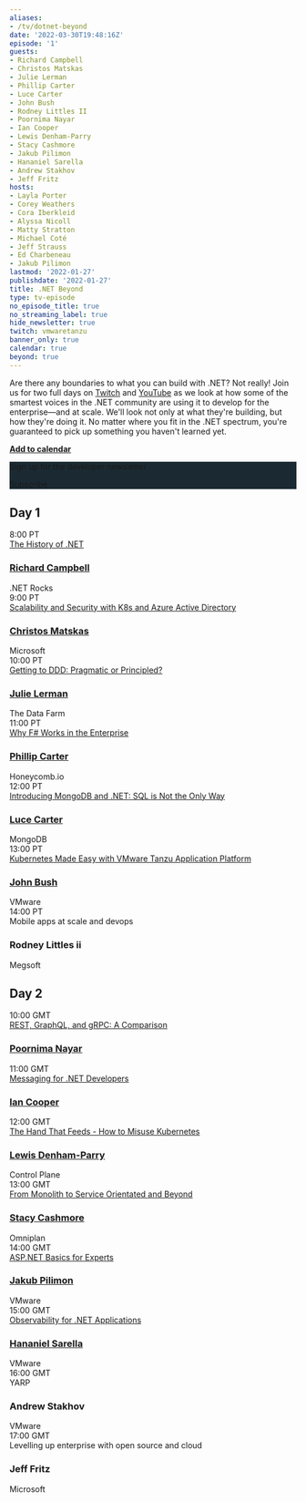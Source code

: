 ```yaml
---
aliases:
- /tv/dotnet-beyond
date: '2022-03-30T19:48:16Z'
episode: '1'
guests:
- Richard Campbell
- Christos Matskas
- Julie Lerman
- Phillip Carter
- Luce Carter
- John Bush
- Rodney Littles II
- Poornima Nayar
- Ian Cooper
- Lewis Denham-Parry
- Stacy Cashmore
- Jakub Pilimon
- Hananiel Sarella
- Andrew Stakhov
- Jeff Fritz
hosts:
- Layla Porter
- Corey Weathers
- Cora Iberkleid
- Alyssa Nicoll
- Matty Stratton
- Michael Coté
- Jeff Strauss
- Ed Charbeneau
- Jakub Pilimon
lastmod: '2022-01-27'
publishdate: '2022-01-27'
title: .NET Beyond
type: tv-episode
no_episode_title: true
no_streaming_label: true
hide_newsletter: true
twitch: vmwaretanzu
banner_only: true
calendar: true
beyond: true
---
```

<div id='day-1-reminder' class='p-5' style='display: none; width: 500px'>
<h3 class='text-white mb-3 text-center'>Add to calendar</h3>
<p class="mb-5">Join some of the smartest voices in the .NET community on Twitch as they come together to present and discuss how they're using .NET to develop for the enterprise and at scale.</p>
<div class='d-flex justify-content-center'>
    <script type="text/javascript">
        cal_single = ics();
        cal_single.addEvent('.NET Beyond', 'https://www.twitch.tv/vmwaretanzu', 'Twitch', '03/30/2022 08:00 am PT', '03/31/2022 05:00 pm PT');
    </script>
    <a href="#"
      onclick="javascript:cal_single.download('.NET Beyond on Twitch')"
      class='beyond-btn btn mr-2 mb-2 position-relative z-1'><span class="position-relative">Outlook/iCal</span></a> 
    <a href="https://www.google.com/calendar/render?action=TEMPLATE&text=.NET+Beyond&details=https%3A%2F%2Fwww.twitch.tv%2Fvmwaretanzu&dates=20220330T150000Z%2F20220331T160000Z" class='beyond-btn btn mb-2 position-relative z-1'><span class="position-relative">Google Calendar</span></a>
</div>
</div>
<div class="row mb-5">
<div class="col-9 pl-0 pr-lg-5">
<p class="m-0">Are there any boundaries to what you can build with .NET? Not really! Join us for two full days on <a href="https://www.twitch.tv/vmwaretanzu">Twitch</a> and <a href="https://dotnetbeyond.io/youtube">YouTube</a> as we look at how some of the smartest voices in the .NET community are using it to develop for the enterprise—and at scale. We'll look not only at what they're building, but how they're doing it. No matter where you fit in the .NET spectrum, you're guaranteed to pick up something you haven't learned yet.</p>
<p class="mb-0"><strong><a class='lightbox' href='#day-1-reminder'><i class='fa fa-calendar-check mr-1'></i>Add to calendar</a></strong></p>
</div>
<div class="col-3 text-right p-4" style="background-color: #1B2A32">
<div class="newsletter">
  <p class="text-white mt-0">Sign up for the developer newsletter</p>
  <div class='btn beyond-btn btn-small click-to-show scroll-to-bottom position-relative'><span class="position-relative">Subscribe</span></div>
  <script src="https://connect.tanzu.vmware.com/js/forms2/js/forms2.min.js"></script>
  <form id="mktoForm_1609" class="hidden float-lg-right"></form>
  <script>
    MktoForms2.setOptions({formXDPath : "/rs/pivotal/images/marketo-xdframe-relative.html"});
    MktoForms2.loadForm("https://connect.tanzu.vmware.com", "625-IUJ-009", 1609, function(form){
      form.setValues({ "Function__c": "Developer" });
      form.onSuccess(function(values, followUpUrl) {
        form.getFormElem().hide();
        window.dataLayer = window.dataLayer || [];
        window.dataLayer.push({
            'event' : 'ctaSubmitted',  
            'eventCategory': 'Subscription',  
            'eventAction': 'Form Submitted', 
            'eventLabel': 'Newsletter'
        });
        window.dataLayer.push({'event': 'logEvent', 'eventType': 'newsletter subscribed', 'eventProperties': {'page name': '{{ .Title }}', 'source': 'footer'} });
        sendAmplitudeEventOnLoad('newsletter subscribed', {'page name': '{{ .Title }}', 'source': 'footer', 'url path': window.location.pathname});
        $('.confirmation').show();
        return false;
      });
    });
  </script>
  <div class='confirmation' style="display:none">Done!</div>
</div>
</div>
</div>

<h2 class="mb-4 mt-4">Day 1</h2>

<div class="row border-bottom py-3">
  <div class="time col-2 pl-0 h4">8:00 PT</div>
  <div class="talk-title col-5 h4"><a class="lightbox" href="#history">The History of .NET</a></div>
  <div class="name col-5">
    <h3 class="h4 py-0">
      <a href="/developer/team/richard-campbell/">Richard Campbell</a>
    </h3>
    <span class="company d-block fs-90 opacity-4">.NET Rocks</span>
  </div>
</div>
<div id="history" class='p-5' style='display: none;width:600px'><p>.NET continues to evolve - but how did it get here? Join Richard Campbell on a tour of the history of .NET, Visual Studio and the related tools that have been helping developers produce millions of applications. So many forces shape how development tools are created, and Richard ties together the story of the hardware, software, market and political forces that have brought .NET to be an open-source, cross-platform development platform. The winding path of .NET has been influenced by many things along the way, and the future looks bright!</p></div>
<div class="row border-bottom py-3">
  <div class="time col-2 pl-0 h4">9:00 PT</div>
  <div class="talk-title col-5 h4"><a class="lightbox" href="#scalability-and-security">Scalability and Security with K8s and Azure Active Directory</a></div>
  <div class="name col-5">
    <h3 class="h4 py-0">
      <a href="/developer/team/christos-matskas/">Christos Matskas</a>
    </h3>
    <span class="company d-block fs-90 opacity-4">Microsoft</span>
  </div>
</div>
<div id="scalability-and-security" class='p-5' style='display: none;width:600px'><p>With more solutions moving to K8s, we need to provide robust ways to secure access to applications and services. In this session, we'll take a look at the latest features in Azure AD to allow K8s clusters to securely access cloud resources from anywhere, eliminating the need for secrets and keys. Join Christos to learn how to take your K8s clusters to the next level.</p></div>
<div class="row border-bottom py-3">
  <div class="time col-2 pl-0 h4">10:00 PT</div>
  <div class="talk-title col-5 h4"><a class="lightbox" href="#ddd">Getting to DDD: Pragmatic or Principled?</a></div>
  <div class="name col-5">
    <h3 class="h4 py-0">
      <a href="/developer/team/julie-lerman/">Julie Lerman</a>
    </h3>
    <span class="company d-block fs-90 opacity-4">The Data Farm</span>
  </div>
</div>
<div id="ddd" class='p-5' style='display: none;width:600px'><p>Domain-driven design (DDD) is a vast topic. There are so many wonderful concepts, philosophies, patterns, practices, and techniques to learn and benefit from. Some of the best minds in the industry have been tuning these practices for years to ensure developers are able to implement proven, successful approaches to software design. Domain modeling in particular is very specific with guidance on designing and coordinating the dance between the myriad moving parts in our system. Yet learning the principles of DDD can be daunting for developers who are new to it. To encourage and enable more developers to get on the path of DDD, is it reasonable to allow a more pragmatic approach over a principled approach of adhering strictly to DDD guidelines? Should developers be encouraged to start with low-hanging fruit that they can quickly benefit from in their software projects while they continue to learn, to gain a deeper understanding of domain-driven design in order to evolve and adapt their practices as they move closer and closer to the beauty we all know that can be achieved with DDD?</p></div>
<div class="row border-bottom py-3">
  <div class="time col-2 pl-0 h4">11:00 PT</div>
  <div class="talk-title col-5 h4"><a class="lightbox" href="#f-sharp">Why F# Works in the Enterprise</a></div>
  <div class="name col-5">
    <h3 class="h4 py-0">
      <a href="/developer/team/phillip-carter/">Phillip Carter</a>
    </h3>
    <span class="company d-block fs-90 opacity-4">Honeycomb.io</span>
  </div>
</div>
<div id="f-sharp" class='p-5' style='display: none;width:600px'><p>F# is a modern .NET language, built by Microsoft and a strong open source community. Although it carries a certain "coolness" factor that's not typically found in enterprise programming, F# has a storied history at Microsoft and other enterprises worldwide. In this talk, Phillip will cover some of that history and then dive into several reasons why F# is a great choice for your next project in an enterprise system. Phillip will cover aspects of the language, tooling, and ecosystem, and finish off with some suggestions for how to easily and safely incorporate F# into your codebase.</p></div>
<div class="row border-bottom py-3">
  <div class="time col-2 pl-0 h4">12:00 PT</div>
  <div class="talk-title col-5 h4"><a class="lightbox" href="#mongodb">Introducing MongoDB and .NET: SQL is Not the Only Way</a></div>
  <div class="name col-5">
    <h3 class="h4 py-0">
      <a href="/developer/team/luce-carter/">Luce Carter</a>
    </h3>
    <span class="company d-block fs-90 opacity-4">MongoDB</span>
  </div>
</div>
<div id="mongodb" class='p-5' style='display: none;width:600px'><p>Once upon a time, relational databases—or RDMS (think SQL)—were the only data store in town. But now there’s a competitor, Document Databases, aka NoSQL. In this talk, you'll learn about the basic differences between them, what MongoDB is, why document databases are so powerful, how MongoDB can be used with .NET, and some really cool use cases that show databases can be cool.</p></div>
<div class="row border-bottom py-3">
  <div class="time col-2 pl-0 h4">13:00 PT</div>
  <div class="talk-title col-5 h4"><a class="lightbox" href="#tap">Kubernetes Made Easy with VMware Tanzu Application Platform</a></div>
  <div class="name col-5">
    <h3 class="h4 py-0">
      <a href="/developer/team/john-bush/">John Bush</a>
    </h3>
    <span class="company d-block fs-90 opacity-4">VMware</span>
  </div>
</div>
<div id="tap" class='p-5' style='display: none;width:600px'><p>Kubernetes may be a powerful platform for running your containerized applications, but that power comes with a steep learning curve. Developers are often required to wrestle with Dockerfiles and walls of YAML to get their application properly deployed. This session will introduce you to Tanzu Application Platform and show how it allows developers to stay focused on the application code and not have to worry about the complexities of containers and Kubernetes.</p></div>
<div class="row border-bottom py-3">
  <div class="time col-2 pl-0 h4">14:00 PT</div>
  <div class="talk-title col-5 h4">Mobile apps at scale and devops</div>
  <div class="name col-5">
    <h3 class="h4 py-0">
      Rodney Littles ii
    </h3>
    <span class="company d-block fs-90 opacity-4">Megsoft</span>
  </div>
</div>

<h2 class="mb-4 mt-4">Day 2</h2>

<div class="row border-bottom py-3">
  <div class="time col-2 pl-0 h4">10:00 GMT</div>
  <div class="talk-title col-5 h4"><a class="lightbox" href="#rest">REST, GraphQL, and gRPC: A Comparison</a></div>
  <div class="name col-5">
    <h3 class="h4 py-0">
      <a href="/developer/team/poornima-nayar/">Poornima Nayar</a>
    </h3>
    <span class="company d-block fs-90 opacity-4"></span>
  </div>
</div>
<div id="rest" class='p-5' style='display: none;width:600px'><p>No matter the industry, applications need to talk to each other. So, developers often build bridges—Application Programming Interfaces (API)—to allow one system to communicate to another.</p><p>Over time, different API architectural styles have been released. Each of them has its own characteristics, patterns of data exchange, pros and cons. REST, GraphQL, and gRPC are three main options when it comes to API development and implementation. In this session, Poornima will cover what REST, GraphQL, and gRPC are from a .NET perspective and give you a comprehensive comparison between them.
</p></div>
<div class="row border-bottom py-3">
  <div class="time col-2 pl-0 h4">11:00 GMT</div>
  <div class="talk-title col-5 h4"><a class="lightbox" href="#messaging">Messaging for .NET Developers</a></div>
  <div class="name col-5">
    <h3 class="h4 py-0">
      <a href="/developer/team/ian-cooper/">Ian Cooper</a>
    </h3>
    <span class="company d-block fs-90 opacity-4"></span>
  </div>
</div>
<div id="messaging" class='p-5' style='display: none;width:600px'><p>In this talk we will look at why we might use messaging, and how we use messaging in a .NET app. <p>We'll start by exploring distribution and why we can think about conversations between processes being synchronous or asynchronous, and exposing functionality or exchanging data. Then we will talk about where messaging fits, and the contexts in which we might prefer it. Along the way we should get a better understanding of messaging compared to alternatives like sharing a database or HTTTP/GRPC.</p><p>Then we will show an example of using messaging in a .NET app.</p><p>Finally, we will give pointers to resources for those who wish to explore this topic in greater detail, now that they have mastered the basics.</p></div>
<div class="row border-bottom py-3">
  <div class="time col-2 pl-0 h4">12:00 GMT</div>
  <div class="talk-title col-5 h4"><a class="lightbox" href="#misuse">The Hand That Feeds - How to Misuse Kubernetes</a></div>
  <div class="name col-5">
    <h3 class="h4 py-0">
      <a href="/developer/team/lewis-denham-parry/">Lewis Denham-Parry</a>
    </h3>
    <span class="company d-block fs-90 opacity-4">Control Plane</span>
  </div>
</div>
<div id="misuse" class='p-5' style='display: none;width:600px'><p>We usually trust the hand that feeds, but what happens when we can't trust the hand that feeds us? How do we run applications when there is little to no trust?</p><p>In this session, we're going to start by taking a look at attack paths in and around Kubernetes, acting as a Red Team. We'll take advantage of an OWASP vulnerability within a Supply Chain attack giving us an entry point. From there, together we'll explore how an attacker can take further control of the cluster via lateral and vertical movements.</p><p>Once we have your attention from seeing how this could be someone's worst day, we'll look at how we can patch this up as a Blue Team. We’ll see what we have available from Kubernetes that can mitigate some of this disaster, and what practices we should put in place to further strengthen and defend our compute.</p><p>From attending this session, you'll leave with a Purple Team understanding of core concepts within Kubernetes, that defence is strengthened with depth, and how we can defend from Script Kiddies to Nation States.</p></div>
<div class="row border-bottom py-3">
  <div class="time col-2 pl-0 h4">13:00 GMT</div>
  <div class="talk-title col-5 h4"><a class="lightbox" href="#monolith">From Monolith to Service Orientated and Beyond</a></div>
  <div class="name col-5">
    <h3 class="h4 py-0">
      <a href="/developer/team/stacy-cashmore/">Stacy Cashmore</a>
    </h3>
    <span class="company d-block fs-90 opacity-4">Omniplan</span>
  </div>
</div>
<div id="monolith" class='p-5' style='display: none;width:600px'><p>In the autumn of 2018, we were faced with an application that wasn't performing and was very hard to change. Deployment was hit and miss almost every time.</p><p>We did the thing that you're warned against (for good reason!) and started from scratch.</p><p>This is our journey on taking that application from technical concept to production: how we included the experience of our team in our initial decisions, the things we learnt as the code was evolving, and during performance testing. And what our plans are for the future to make it even better—and raise our team at the same time!</p></div>
<div class="row border-bottom py-3">
  <div class="time col-2 pl-0 h4">14:00 GMT</div>
  <div class="talk-title col-5 h4"><a class="lightbox" href="#asp">ASP.NET Basics for Experts</a></div>
  <div class="name col-5">
    <h3 class="h4 py-0">
      <a href="/developer/team/jakub-pilimon/">Jakub Pilimon</a>
    </h3>
    <span class="company d-block fs-90 opacity-4">VMware</span>
  </div>
</div>
<div id="asp" class='p-5' style='display: none;width:600px'><p>People love to stay in their comfort zone; but what if you have to step outside of it and embrace a new programming language, one that happens to be ASP.NET?<p><p>Jakub is a Java/Spring developer and architect. He’s never used ASP.NET before and he has questions. Lots of questions.</p><p>Layla, a .NET developer, intends to answer Jakub’s questions and more in this demo-rich session.</p><p>But don’t worry, there will also be something for existing ASP.NET developers as we delve into the ways an ASP.NET application is configured to support services:</p><ul><li>Dependency injection and inversion of control</li><li>HTTP clients and policies</li><li>Fault tolerances and circuit breakers</li><li>Databases connections</li><li>Discovery clients</li><li>Monitoring</li><li>And more!</li></ul>
</p></div>
<div class="row border-bottom py-3">
  <div class="time col-2 pl-0 h4">15:00 GMT</div>
  <div class="talk-title col-5 h4"><a class="lightbox" href="#observability">Observability for .NET Applications </a></div>
  <div class="name col-5">
    <h3 class="h4 py-0">
      <a href="/developer/team/hananiel-sarella/">Hananiel Sarella</a>
    </h3>
    <span class="company d-block fs-90 opacity-4">VMware</span>
  </div>
</div>
<div id="observability" class='p-5' style='display: none;width:600px'><p>Distributed application architectures enable enterprises to easily scale their applications to meet increasing growth and demand. At the same time, the very technology choices that make it easy to build at scale also make it more challenging to maintain at scale. The maintainability of a system is directly dependent on the ability to infer its internal states from available data.</p><p>This session will focus on using the fully OSS project OpenTelemetry to add observability to modern cloud native .NET applications and getting the insight and data needed to maintain enterprise applications. We'll see how the three pillars of observability (traces, metrics, and logs) together provide the solid foundation needed to make production your favorite place on the internet!</p></div>
<div class="row border-bottom py-3">
  <div class="time col-2 pl-0 h4">16:00 GMT</div>
  <div class="talk-title col-5 h4">YARP</div>
  <div class="name col-5">
    <h3 class="h4 py-0">
      Andrew Stakhov
    </h3>
    <span class="company d-block fs-90 opacity-4">VMware</span>
  </div>
</div>
<div class="row border-bottom py-3">
  <div class="time col-2 pl-0 h4">17:00 GMT</div>
  <div class="talk-title col-5 h4">Levelling up enterprise with open source and cloud</div>
  <div class="name col-5">
    <h3 class="h4 py-0">
      Jeff Fritz
    </h3>
    <span class="company d-block fs-90 opacity-4">Microsoft</span>
  </div>
</div>